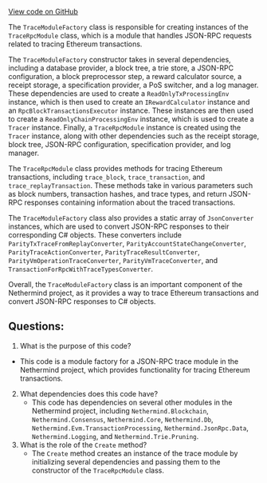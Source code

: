[View code on GitHub](https://github.com/NethermindEth/nethermind/src/Nethermind/Nethermind.JsonRpc/Modules/Trace/TraceModuleFactory.cs)

The `TraceModuleFactory` class is responsible for creating instances of the `TraceRpcModule` class, which is a module that handles JSON-RPC requests related to tracing Ethereum transactions. 

The `TraceModuleFactory` constructor takes in several dependencies, including a database provider, a block tree, a trie store, a JSON-RPC configuration, a block preprocessor step, a reward calculator source, a receipt storage, a specification provider, a PoS switcher, and a log manager. These dependencies are used to create a `ReadOnlyTxProcessingEnv` instance, which is then used to create an `IRewardCalculator` instance and an `RpcBlockTransactionsExecutor` instance. These instances are then used to create a `ReadOnlyChainProcessingEnv` instance, which is used to create a `Tracer` instance. Finally, a `TraceRpcModule` instance is created using the `Tracer` instance, along with other dependencies such as the receipt storage, block tree, JSON-RPC configuration, specification provider, and log manager.

The `TraceRpcModule` class provides methods for tracing Ethereum transactions, including `trace_block`, `trace_transaction`, and `trace_replayTransaction`. These methods take in various parameters such as block numbers, transaction hashes, and trace types, and return JSON-RPC responses containing information about the traced transactions. 

The `TraceModuleFactory` class also provides a static array of `JsonConverter` instances, which are used to convert JSON-RPC responses to their corresponding C# objects. These converters include `ParityTxTraceFromReplayConverter`, `ParityAccountStateChangeConverter`, `ParityTraceActionConverter`, `ParityTraceResultConverter`, `ParityVmOperationTraceConverter`, `ParityVmTraceConverter`, and `TransactionForRpcWithTraceTypesConverter`. 

Overall, the `TraceModuleFactory` class is an important component of the Nethermind project, as it provides a way to trace Ethereum transactions and convert JSON-RPC responses to C# objects.
## Questions: 
 1. What is the purpose of this code?
   - This code is a module factory for a JSON-RPC trace module in the Nethermind project, which provides functionality for tracing Ethereum transactions.
2. What dependencies does this code have?
   - This code has dependencies on several other modules in the Nethermind project, including `Nethermind.Blockchain`, `Nethermind.Consensus`, `Nethermind.Core`, `Nethermind.Db`, `Nethermind.Evm.TransactionProcessing`, `Nethermind.JsonRpc.Data`, `Nethermind.Logging`, and `Nethermind.Trie.Pruning`.
3. What is the role of the `Create` method?
   - The `Create` method creates an instance of the trace module by initializing several dependencies and passing them to the constructor of the `TraceRpcModule` class.